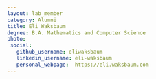 ```yaml
---
layout: lab_member
category: Alumni
title: Eli Waksbaum
degree: B.A. Mathematics and Computer Science
photo: 
 social:
   github_username: eliwaksbaum
   linkedin_username: eli-waksbaum
   personal_webpage:  https://eli.waksbaum.com
---
```

